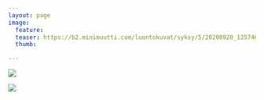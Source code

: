 ```yaml
---
layout: page
image:
  feature:
  teaser: https://b2.minimuutti.com/luontokuvat/syksy/5/20200920_1257461-245px.jpg
  thumb:

---
```


![](https://b2.minimuutti.com/luontokuvat/syksy/5/20200920_125735-800px.jpg)

![](https://b2.minimuutti.com/luontokuvat/syksy/5/20200920_125746-800px.jpg)
